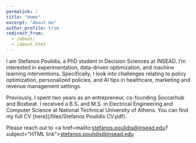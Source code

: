 ```yaml
---
permalink: /
title: "Home"
excerpt: "About me"
author_profile: true
redirect_from: 
  - /about/
  - /about.html
---
```


I am Stefanos Poulidis, a PhD student in Decision Sciences at INSEAD. I’m interested in experimentation, data-driven optimization, and machine learning interventions.  Specifically, I look into challenges relating to policy optimization, personalized policies, and AI tips in healthcare, marketing and revenue management settings.

Previously, I spent two years as an entrepreneur, co-founding Soccerhub and Boxbeat. I received a B.S. and M.S. in Electrical Engineering and Computer Science at National Technical University of Athens. You can find my full CV [here](/files/Stefanos Poulidis CV.pdf).

Please reach out to <a href=mailto:<nowiki>stefanos.poulidis@insead.edu?subject="HTML link">stefanos.poulidis@insead.edu</a>
